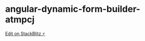 # angular-dynamic-form-builder-atmpcj

[Edit on StackBlitz ⚡️](https://stackblitz.com/edit/angular-dynamic-form-builder-atmpcj)